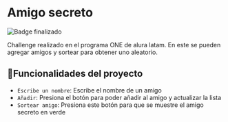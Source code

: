 <h1> Amigo secreto </h1>

![Badge finalizado](https://img.shields.io/badge/STATUS-FINALIZADO-cyan)

Challenge realizado en el programa ONE de alura latam. En este se pueden agregar amigos y sortear para obtener uno aleatorio.

## :hammer:Funcionalidades del proyecto

- `Escribe un nombre`: Escribe el nombre de un amigo
- `Añadir`: Presiona el botón para poder añadir al amigo y actualizar la lista
- `Sortear amigo`: Presiona este botón para que se muestre el amigo secreto en verde
